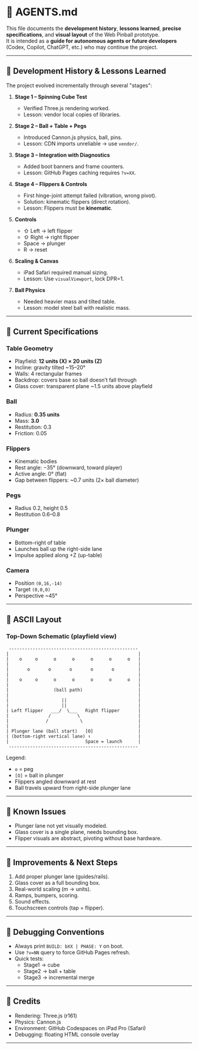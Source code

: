# 🤖 AGENTS.md

This file documents the **development history**, **lessons learned**, **precise specifications**, and **visual layout** of the Web Pinball prototype.  
It is intended as a **guide for autonomous agents or future developers** (Codex, Copilot, ChatGPT, etc.) who may continue the project.

---

## 📜 Development History & Lessons Learned

The project evolved incrementally through several "stages":

1. **Stage 1 – Spinning Cube Test**
   - Verified Three.js rendering worked.
   - Lesson: vendor local copies of libraries.

2. **Stage 2 – Ball + Table + Pegs**
   - Introduced Cannon.js physics, ball, pins.
   - Lesson: CDN imports unreliable → use `vendor/`.

3. **Stage 3 – Integration with Diagnostics**
   - Added boot banners and frame counters.
   - Lesson: GitHub Pages caching requires `?v=XX`.

4. **Stage 4 – Flippers & Controls**
   - First hinge-joint attempt failed (vibration, wrong pivot).
   - Solution: kinematic flippers (direct rotation).
   - Lesson: Flippers must be **kinematic**.

5. **Controls**
   - ⇧ Left → left flipper
   - ⇧ Right → right flipper
   - Space → plunger
   - R → reset

6. **Scaling & Canvas**
   - iPad Safari required manual sizing.
   - Lesson: Use `visualViewport`, lock DPR=1.

7. **Ball Physics**
   - Needed heavier mass and tilted table.
   - Lesson: model steel ball with realistic mass.

---

## 📐 Current Specifications

### Table Geometry
- Playfield: **12 units (X) × 20 units (Z)**
- Incline: gravity tilted ~15–20°
- Walls: 4 rectangular frames
- Backdrop: covers base so ball doesn’t fall through
- Glass cover: transparent plane ~1.5 units above playfield

### Ball
- Radius: **0.35 units**
- Mass: **3.0**
- Restitution: 0.3
- Friction: 0.05

### Flippers
- Kinematic bodies
- Rest angle: −35° (downward, toward player)
- Active angle: 0° (flat)
- Gap between flippers: ~0.7 units (2× ball diameter)

### Pegs
- Radius 0.2, height 0.5
- Restitution 0.6–0.8

### Plunger
- Bottom-right of table
- Launches ball up the right-side lane
- Impulse applied along +Z (up-table)

### Camera
- Position `(0,16,-14)`
- Target `(0,0,0)`
- Perspective ~45°

---

## 🎨 ASCII Layout

### Top-Down Schematic (playfield view)

```
 -------------------------------------------------
|                                                 |
|    o     o      o      o      o      o      o   |
|                                                 |
|       o       o       o       o       o         |
|                                                 |
|    o     o      o      o      o      o      o   |
|                                                 |
|                 (ball path)                     |
|                                                 |
|                    ||                           |
|                    ||                           |
| Left flipper   ___/  \___   Right flipper       |
|               /          \                      |
|              /            \                     |
|                                                 |
| Plunger lane (ball start)   [O]                 |
| (bottom-right vertical lane) ↑                  |
|                             Space = launch      |
 -------------------------------------------------
```

Legend:  
- `o` = peg  
- `[O]` = ball in plunger  
- Flippers angled downward at rest  
- Ball travels upward from right-side plunger lane  

---

## 🔧 Known Issues

- Plunger lane not yet visually modeled.
- Glass cover is a single plane, needs bounding box.
- Flipper visuals are abstract, pivoting without base hardware.

---

## 🧭 Improvements & Next Steps

1. Add proper plunger lane (guides/rails).
2. Glass cover as a full bounding box.
3. Real-world scaling (m → units).
4. Ramps, bumpers, scoring.
5. Sound effects.
6. Touchscreen controls (tap = flipper).

---

## 🧯 Debugging Conventions

- Always print `BUILD: bXX | PHASE: Y` on boot.
- Use `?v=NN` query to force GitHub Pages refresh.
- Quick tests:
  - Stage1 → cube
  - Stage2 → ball + table
  - Stage3 → incremental merge

---

## 🙌 Credits

- Rendering: Three.js (r161)  
- Physics: Cannon.js  
- Environment: GitHub Codespaces on iPad Pro (Safari)  
- Debugging: floating HTML console overlay  

---